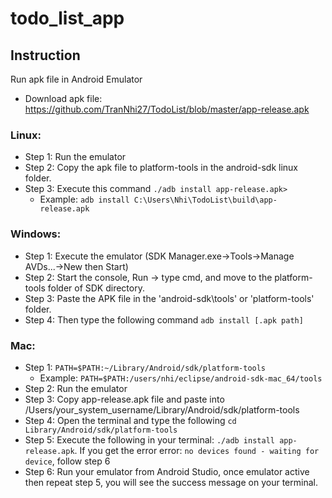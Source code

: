 # todo_list_app

## Instruction

Run apk file in Android Emulator 
- Download apk file: https://github.com/TranNhi27/TodoList/blob/master/app-release.apk
### Linux:
  + Step 1: Run the emulator
  + Step 2: Copy the apk file to platform-tools in the android-sdk linux folder.
  + Step 3: Execute this command  ```./adb install app-release.apk>```
     + Example: ```adb install C:\Users\Nhi\TodoList\build\app-release.apk```
### Windows:
  + Step 1: Execute the emulator (SDK Manager.exe->Tools->Manage AVDs...->New then Start)
  + Step 2: Start the console, Run -> type cmd, and move to the platform-tools folder of SDK directory.
  + Step 3: Paste the APK file in the 'android-sdk\tools' or 'platform-tools' folder.
  + Step 4: Then type the following command ```adb install [.apk path]```
### Mac: 
  + Step 1: ```PATH=$PATH:~/Library/Android/sdk/platform-tools```
     + Example: ```PATH=$PATH:/users/nhi/eclipse/android-sdk-mac_64/tools```
  + Step 2: Run the emulator
  + Step 3: Copy app-release.apk file and paste into /Users/your_system_username/Library/Android/sdk/platform-tools
  + Step 4: Open the terminal and type the following ```cd Library/Android/sdk/platform-tools```
  + Step 5: Execute the following in your terminal: ```./adb install app-release.apk```. If you get the error error: ```no devices found - waiting for device```, follow step 6
  + Step 6: Run your emulator from Android Studio, once emulator active then repeat step 5, you will see the success message on your terminal.
